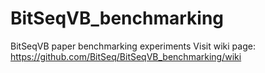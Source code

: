 # BitSeqVB_benchmarking
BitSeqVB paper benchmarking experiments
Visit wiki page: https://github.com/BitSeq/BitSeqVB_benchmarking/wiki
